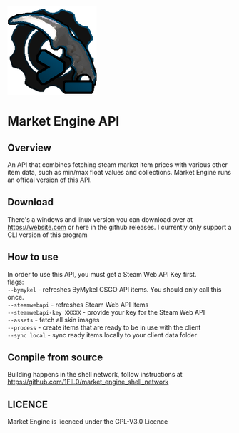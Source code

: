 ![](readme_assets/market_engine_api.png)
# Market Engine API
## Overview
An API that combines fetching steam market item prices with various other item data, 
such as min/max float values and collections. Market Engine runs an offical version of this API.

## Download
There's a windows and linux version you can download over at https://website.com or here in the github releases. I currently only support a CLI version of this program

## How to use
In order to use this API, you must get a Steam Web API Key first.  
flags:  
```--bymykel``` - refreshes ByMykel CSGO API items. You should only call this once.  
```--steamwebapi``` - refreshes Steam Web API Items  
```--steamwebapi-key XXXXX``` - provide your key for the Steam Web API  
```--assets``` - fetch all skin images  
```--process``` - create items that are ready to be in use with the client  
```--sync local``` - sync ready items locally to your client data folder  

## Compile from source
Building happens in the shell network, follow instructions at https://github.com/1FIL0/market_engine_shell_network

## LICENCE
Market Engine is licenced under the GPL-V3.0 Licence



